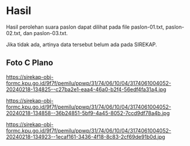 # Hasil

Hasil perolehan suara paslon dapat dilihat pada file paslon-01.txt, paslon-02.txt, dan paslon-03.txt.

Jika tidak ada, artinya data tersebut belum ada pada SIREKAP.

## Foto C Plano

https://sirekap-obj-formc.kpu.go.id/9f7f/pemilu/ppwp/31/74/06/10/04/3174061004052-20240218-134825--c27ba2e1-eaa4-46a0-b2f4-56edf4fa31a4.jpg

https://sirekap-obj-formc.kpu.go.id/9f7f/pemilu/ppwp/31/74/06/10/04/3174061004052-20240218-134858--36b24851-5bf9-4a45-8052-7ccd9df78a4b.jpg

https://sirekap-obj-formc.kpu.go.id/9f7f/pemilu/ppwp/31/74/06/10/04/3174061004052-20240218-134923--1ecaf161-3436-4f18-8c83-2cf69de91b0d.jpg
